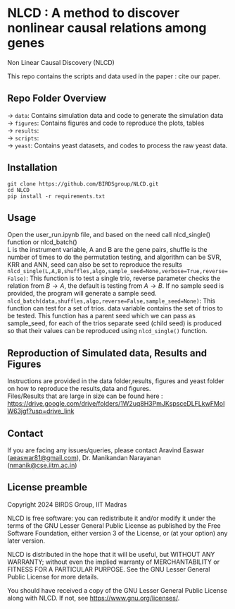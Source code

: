 # NLCD : A method to discover nonlinear causal relations among genes

Non Linear Causal Discovery (NLCD) 

This repo contains the scripts and data used in the paper : cite our paper.

## Repo Folder Overview

-> `data`:  Contains simulation data and code to generate the simulation data \
-> `figures`: Contains figures and code to reproduce the plots, tables \
-> `results`: \
-> `scripts`: \
-> `yeast`: Contains yeast datasets, and codes to process the raw yeast data. 

## Installation
```
git clone https://github.com/BIRDSgroup/NLCD.git
cd NLCD
pip install -r requirements.txt
```
## Usage 

Open the user_run.ipynb file, and based on the need call nlcd_single() function or nlcd_batch()  
L is the instrument variable, A and B are the gene pairs, shuffle is the number of times to do the permutation testing, and algorithm can be SVR, KRR and ANN, seed can also be set to reproduce the results  
`nlcd_single(L,A,B,shuffles,algo,sample_seed=None,verbose=True,reverse=False)`: This function is to test a single trio, reverse parameter checks the relation from $B \rightarrow A$, the default is testing from $A \rightarrow B$. If no sample seed is provided, the program will generate a sample seed.  
`nlcd_batch(data,shuffles,algo,reverse=False,sample_seed=None)`: This function can test for a set of trios. data variable contains the set of trios to be tested. This function has a parent seed which we can pass as sample_seed, for each of the trios separate seed (child seed) is produced so that their values can be reproduced using `nlcd_single()` function.     

## Reproduction of Simulated data, Results and Figures
Instructions are provided in the data folder,results, figures and yeast folder on how to reproduce the results,data and figures.    
Files/Results that are large in size can be found here : https://drive.google.com/drive/folders/1W2uq8H3PmJKspsceDLFLkwFMoIW63jgf?usp=drive_link

## Contact 
If you are facing any issues/queries, please contact Aravind Easwar (aeaswar81@gmail.com), Dr. Manikandan Narayanan (nmanik@cse.iitm.ac.in)

## License preamble 

Copyright 2024 BIRDS Group, IIT Madras

NLCD is free software: you can redistribute it and/or modify it under the terms of the GNU Lesser General Public License as published by the Free Software Foundation, either version 3 of the License, or (at your option) any later version.

NLCD is distributed in the hope that it will be useful,
but WITHOUT ANY WARRANTY; without even the implied warranty of
MERCHANTABILITY or FITNESS FOR A PARTICULAR PURPOSE.  See the
GNU Lesser General Public License for more details.

You should have received a copy of the GNU Lesser General Public License along with NLCD.  If not, see <https://www.gnu.org/licenses/>.


